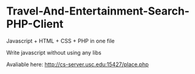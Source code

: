 # Travel-And-Entertainment-Search-PHP-Client

Javascript + HTML + CSS + PHP in one file

Write javascript without using any libs

Avaliable here: http://cs-server.usc.edu:15427/place.php
